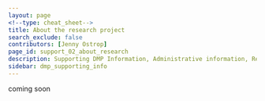 ```yaml
---
layout: page
<!--type: cheat_sheet-->
title: About the research project
search_exclude: false
contributors: [Jenny Ostrop]
page_id: support_02_about_research
description: Supporting DMP Information, Administrative information, Research project, Contributors, Funding
sidebar: dmp_supporting_info
---
```


coming soon
